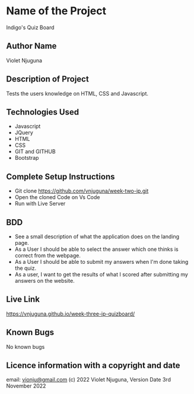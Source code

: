 # Name of the Project
Indigo's Quiz Board
## Author Name
Violet Njuguna
## Description of Project
Tests the users knowledge on HTML, CSS and Javascript.
## Technologies Used
- Javascript
- JQuery
- HTML
- CSS
- GIT and GITHUB
- Bootstrap
## Complete Setup Instructions
- Git clone https://github.com/vnjuguna/week-two-ip.git
- Open the cloned Code on Vs Code
- Run with Live Server
## BDD
- See a  small description of what the application does on the landing page.
- As a User I should be able to select the answer which one thinks is correct from the webpage.
- As a User I should be able to submit my answers when I'm done taking the quiz.
- As a user, I want to get the results of what I scored after submitting my answers on the website.  
## Live Link
https://vnjuguna.github.io/week-three-ip-quizboard/
## Known Bugs
No known bugs
## Licence information with a copyright and date
email: vionju@gmail.com
(c) 2022 Violet Njuguna, Version Date 3rd November 2022